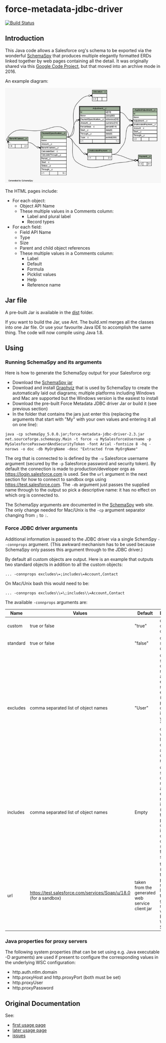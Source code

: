 # force-metadata-jdbc-driver

[![Build Status](https://travis-ci.com/ClaimVantage/force-metadata-jdbc-driver.svg?branch=master)](https://travis-ci.com/ClaimVantage/force-metadata-jdbc-driver)

## Introduction

This Java code allows a Salesforce org's schema to be exported via the wonderful [SchemaSpy](http://schemaspy.sourceforge.net/) that produces multiple elegantly formatted ERDs linked together by web pages containing all the detail. It was originally shared via this [Google Code Project](https://code.google.com/archive/p/force-metadata-jdbc-driver/), but that moved into an archive mode in 2016.

An example diagram:

![Sample ERD](sample-erd.png)

The HTML pages include:
* For each object:
  * Object API Name
  * These multiple values in a Comments column:
    * Label and plural label
    * Record types
* For each field:
  * Field API Name
  * Type
  * Size
  * Parent and child object references
  * These multiple values in a Comments column:
    * Label
    * Default
    * Formula
    * Picklist values
    * Help
    * Reference name

## Jar file

A pre-built Jar is available in the [dist](dist) folder.

If you want to build the Jar, use Ant. The build.xml merges all the classes into one Jar file. Or use your favourite Java IDE to accomplish the same thing. The code will now compile using Java 1.8.

## Using

### Running SchemaSpy and its arguments

Here is how to generate the SchemaSpy output for your Salesforce org:

* Download the [SchemaSpy jar](http://schemaspy.sourceforge.net/)
* Download and install [Graphviz](https://graphviz.gitlab.io/download/) that is used by SchemaSpy to create the automatically laid out diagrams; multiple platforms including Windows and Mac are supported but the Windows version is the easiest to install
* Download the pre-built Force Metadata JDBC driver Jar or build it (see previous section)
* In the folder that contains the jars just enter this (replacing the arguments that start with "My" with your own values and entering it all on one line):
```
java -cp schemaSpy_5.0.0.jar;force-metadata-jdbc-driver-2.3.jar net.sourceforge.schemaspy.Main -t force -u MySalesforceUsername -p MySalesforcePasswordAndSecurityToken -font Arial -fontsize 8 -hq -norows -o doc -db MyOrgName -desc "Extracted from MyOrgName"
```
The org that is connected to is defined by the `-u` Salesforce username argument (secured by the `-p` Salesforce password and security token). By default the connection is made to production/developer orgs as https://login.salesforce.com is used. See the `url` argument in the next section for how to connect to sandbox orgs using https://test.salesforce.com. The `-db` argument just passes the supplied name through to the output so pick a descriptive name: it has no effect on which org is connected to.

The SchemaSpy arguments are documented in the [SchemaSpy](http://schemaspy.sourceforge.net/) web site. The only change needed for Mac/Unix is the `-cp` argument separator changing from `;` to `:`.

### Force JDBC driver arguments

Additional information is passed to the JDBC driver via a single SchemSpy `--connprops` argument. (This awkward mechanism has to be used because SchemaSpy only passes this argument through to the JDBC driver.)

By default all custom objects are output. Here is an example that outputs two standard objects in addition to all the custom objects:
```
... -connprops excludes\=;includes\=Account,Contact
```
On Mac/Unix bash this would need to be:
```
... -connprops excludes\\=\;includes\\=Account,Contact
```
The available `-connprops` arguments are:

Name | Values | Default | Description
---- | ------ | --------| ----------- | 
custom | true or false | "true" | consider custom objects
standard | true or false | "false" | consider standard objects
excludes | comma separated list of object names | "User" | custom or standard object names that are an exact match are excluded (takes priority over includes); if you include "User" the diagram will look like a plate of spaghetti as every object is related to it
includes | comma separated list of object names | Empty | custom or standard object names that are an exact match are included (excludes takes priority over this) irrespective of the custom and standard flag settings\
url | https://test.salesforce.com/services/Soap/u/18.0 (for a sandbox) | taken from the generated web service client jar | the URL (but note that the property name is in lower case) to use to get the metadata via the Partner Web Service API 

### Java properties for proxy servers

The following system properties (that can be set using e.g. Java executable -D arguments) are used if present to configure the corresponding values in the underlying WSC configuration:

* http.auth.ntlm.domain
* http.proxyHost and http.proxyPort (both must be set)
* http.proxyUser
* http.proxyPassword

## Original Documentation

See:

* [first usage page](https://code.google.com/archive/p/force-metadata-jdbc-driver/wikis/Useage.wiki)
* [later usage page](https://code.google.com/archive/p/force-metadata-jdbc-driver/wikis/UsageForV2.wiki)
* [issues](https://code.google.com/archive/p/force-metadata-jdbc-driver/issues)
